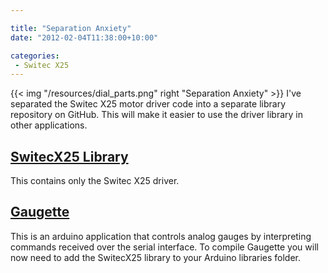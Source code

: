 ```yaml
---

title: "Separation Anxiety"
date: "2012-02-04T11:38:00+10:00"

categories:
 - Switec X25
---
```

{{< img "/resources/dial_parts.png" right "Separation Anxiety" >}}
I've separated the Switec X25 motor driver code into a separate
library repository on GitHub.  This will make it easier to use
the driver library in other applications.
<!--more-->

[SwitecX25 Library](https://github.com/clearwater/SwitecX25)
--------
This contains only the Switec X25 driver.

[Gaugette](https://github.com/clearwater/gaugette)
--------
This is an arduino application that controls analog
gauges by interpreting commands received over the serial interface.
To compile Gaugette you will now need to add the SwitecX25 library
to your Arduino libraries folder.
